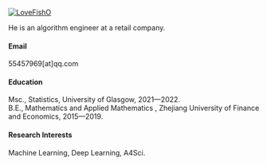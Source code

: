 

[![LoveFishO](https://img.shields.io/badge/senli1073-github-blue?logo=github)]([https://github.com/senli1073](https://github.com/LoveFishoO))

He is an algorithm engineer at a retail company.

#### Email
55457969[at]qq.com

#### Education
Msc., Statistics, University of Glasgow, 2021—2022.\
B.E., Mathematics and Applied Mathematics , Zhejiang University of Finance and Economics, 2015—2019.

#### Research Interests
Machine Learning, Deep Learning, A4Sci.

